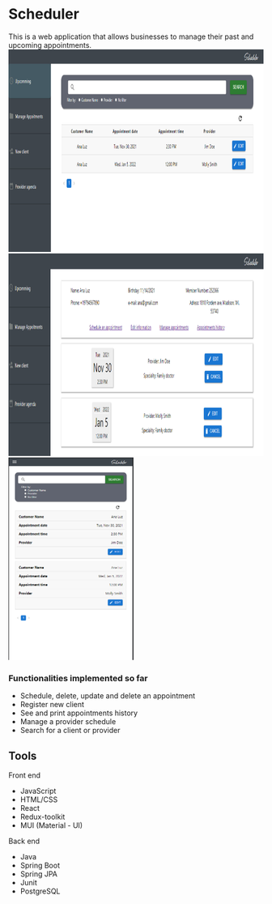 # Scheduler
This is a web application that allows businesses to manage their past and upcoming appointments.
<img src="https://github.com/dajalac/Scheduler/blob/main/scheduler-homepage.PNG" height="400" />    
<img src="https://github.com/dajalac/Scheduler/blob/main/scheduler-mgnt.PNG" height="400" /> 
<img src="https://github.com/dajalac/Scheduler/blob/main/scheduler-mobile.PNG" height="400" /> 


### Functionalities implemented so far
- Schedule, delete, update and delete an appointment
- Register new client
- See and print appointments history
- Manage a provider schedule
- Search for a client or provider

## Tools
Front end
- JavaScript
- HTML/CSS
- React
- Redux-toolkit
- MUI (Material - UI)

Back end
- Java
- Spring Boot
- Spring JPA
- Junit
- PostgreSQL
